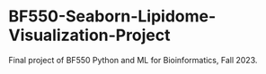 # BF550-Seaborn-Lipidome-Visualization-Project
Final project of BF550 Python and ML for Bioinformatics, Fall 2023.
